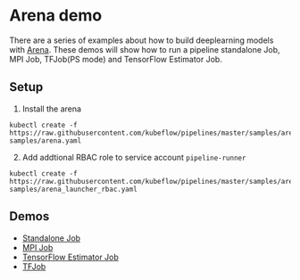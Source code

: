 # Arena demo

There are a series of examples about how to build deeplearning models with [Arena](https://github.com/kubeflow/arena). These demos will show how to run a pipeline standalone Job, MPI Job, TFJob(PS mode) and TensorFlow Estimator Job.

## Setup

1. Install the arena

```
kubectl create -f https://raw.githubusercontent.com/kubeflow/pipelines/master/samples/arena-samples/arena.yaml
```

2. Add addtional RBAC role to service account `pipeline-runner`

```
kubectl create -f https://raw.githubusercontent.com/kubeflow/pipelines/master/samples/arena-samples/arena_launcher_rbac.yaml
```

## Demos

- [Standalone Job](standalonejob/README.md)
- [MPI Job]()
- [TensorFlow Estimator Job]()
- [TFJob]()

